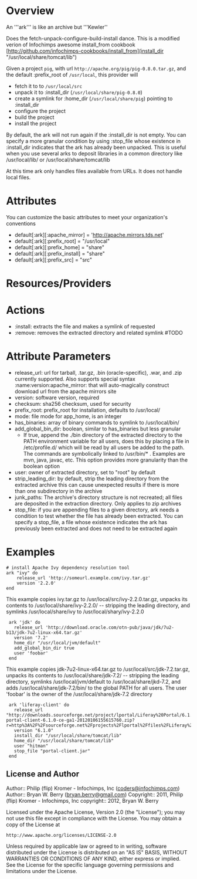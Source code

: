 Overview        
========

An '''ark''' is like an archive but '''Kewler''

Does the fetch-unpack-configure-build-install dance. This is a
modified  verion of Infochimps awesome install_from cookbook
 [http://github.com/infochimps-cookbooks/install_from](install_dir "/usr/local/share/tomcat/lib")

Given a project `pig`, with url `http://apache.org/pig/pig-0.8.0.tar.gz`, and
the default :prefix_root of `/usr/local`, this provider will

* fetch  it to to `/usr/local/src`
* unpack it to :install_dir  (`/usr/local/share/pig-0.8.0`)
* create a symlink for :home_dir (`/usr/local/share/pig`) pointing to :install_dir
* configure the project
* build the project
* install the project

By default, the ark will not run again if the :install_dir is not
empty. You can specify a more granular condition by using :stop_file
whose existence in :install_dir indicates that the ark has already
been unpacked. This is useful when you use several arks to deposit
libraries in a common directory like /usr/local/lib/ or /usr/local/share/tomcat/lib

At this time ark only handles files available from URLs. It does not
handle local files.

Attributes
==========

You can customize the basic attributes to meet your organization's conventions

* default[:ark][:apache_mirror] = 'http://apache.mirrors.tds.net'
* default[:ark][:prefix_root] = "/usr/local"
* default[:ark][:prefix_home] = "share"
* default[:ark][:prefix_install] = "share"
* default[:ark][:prefix_src] = "src"


Resources/Providers
===================

# Actions

- :install: extracts the file and makes a symlink of requested
- :remove: removes the extracted directory and related symlink #TODO

# Attribute Parameters

- release_url: url for tarball, .tar.gz, .bin (oracle-specific), .war, and .zip
  currently supported. Also supports special syntax
  :name:version:apache_mirror: that will auto-magically construct
  download url from the apache mirrors site
- version: software version, required
- checksum: sha256 checksum, used for security 
- prefix_root: prefix_root for installation, defaults to /usr/local/
- mode: file mode for app_home, is an integer
- has_binaries: array of binary commands to symlink to /usr/local/bin/
- add_global_bin_dir: boolean, similar to has_binaries but less granular
  - If true, append the ./bin directory of the extracted directory to
  the PATH environment  variable for all users, does this by placing a file in /etc/profile.d/ which will be read by all users
  be added to the path. The commands are symbolically linked to
  /usr/bin/* . Examples are mvn, java, javac, etc. This option
  provides more granularity than the boolean option
- user: owner of extracted directory, set to "root" by default
- strip_leading_dir: by default, strip the leading directory from the
  extracted archive this can cause unexpected results if there is more
  than one subdirectory in the archive
- junk_paths: The archive's  directory structure is not recreated; all files are
  deposited in the extraction directory. Only applies to zip archives
- stop_file: if you are appending files to a given directory, ark
  needs a condition to test whether the file has already been
  extracted. You can specify a stop_file, a file whose existence
  indicates the ark has previously been extracted and does not need to
  be extracted again

# Examples

    # install Apache Ivy dependency resolution tool
    ark "ivy" do
        release_url 'http://someurl.example.com/ivy.tar.gz'
        version '2.2.0'        
    end
    
This example copies ivy.tar.gz to /usr/local/src/ivy-2.2.0.tar.gz,
unpacks its contents to /usr/local/share/ivy-2.2.0/ -- stripping the
leading directory, and symlinks /usr/local/share/ivy to /usr/local/shary/ivy-2.2.0


     ark 'jdk' do
       release_url 'http://download.oracle.com/otn-pub/java/jdk/7u2-b13/jdk-7u2-linux-x64.tar.gz'
       version '7.2'
       home_dir "/usr/local/jvm/default" 
       add_global_bin_dir true
       user 'foobar'
     end

This example copies jdk-7u2-linux-x64.tar.gz to /usr/local/src/jdk-7.2.tar.gz,
unpacks its contents to /usr/local/share/jdk-7.2/ -- stripping the
leading directory, symlinks /usr/local/jvm/default to
/usr/local/share/jkd-7.2, and adds /usr/local/share/jdk-7.2/bin/ to
the global PATH for all users. The user 'foobar' is the owner of the
/usr/local/share/jdk-7.2 directory

     ark 'liferay-client' do
       release_url "http://downloads.sourceforge.net/project/lportal/Liferay%20Portal/6.1.0%20GA1/liferay-portal-client-6.1.0-ce-ga1-20120106155615760.zip?r=http%3A%2F%2Fsourceforge.net%2Fprojects%2Flportal%2Ffiles%2FLiferay%2520Portal%2F6.1.0%2520GA1%2F&ts=1329490764&use_mirror=ignum"
       version "6.1.0"
       install_dir "/usr/local/share/tomcat/lib"
       home_dir "/usr/local/share/tomcat/lib"
       user "hitman"
       stop_file "portal-client.jar"
     end



## License and Author

Author::                Philip (flip) Kromer - Infochimps, Inc (<coders@infochimps.com>)
Author::                Bryan W. Berry (<bryan.berry@gmail.com>)
Copyright::             2011, Philip (flip) Kromer - Infochimps, Inc
copyright::             2012, Bryan W. Berry

Licensed under the Apache License, Version 2.0 (the "License");
you may not use this file except in compliance with the License.
You may obtain a copy of the License at

    http://www.apache.org/licenses/LICENSE-2.0

Unless required by applicable law or agreed to in writing, software
distributed under the License is distributed on an "AS IS" BASIS,
WITHOUT WARRANTIES OR CONDITIONS OF ANY KIND, either express or implied.
See the License for the specific language governing permissions and
limitations under the License.

